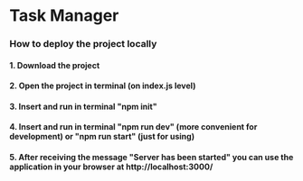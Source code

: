 # Task Manager


### How to deploy the project locally

#### 1. Download the project
#### 2. Open the project in terminal (on index.js level)
#### 3. Insert and run in terminal "npm init"
#### 4. Insert and run in terminal "npm run dev" (more convenient for development) or "npm run start" (just for using)
#### 5. After receiving the message "Server has been started" you can use the application in your browser at http://localhost:3000/